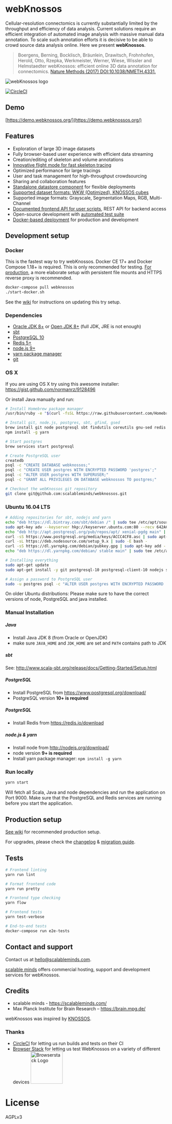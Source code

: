 # webKnossos
Cellular-resolution connectomics is currently substantially limited by the throughput and efficiency of data analysis.
Current solutions require an efficient integration of automated image analysis with massive manual data annotation.
To scale such annotation efforts it is decisive to be able to crowd source data analysis online.
Here we present **webKnossos**.

> Boergens, Berning, Bocklisch, Bräunlein, Drawitsch, Frohnhofen, Herold, Otto, Rzepka, Werkmeister, Werner, Wiese, Wissler and Helmstaedter
webKnossos: efficient online 3D data annotation for connectomics.
[Nature Methods (2017) DOI:10.1038/NMETH.4331.](https://www.nature.com/articles/nmeth.4331)

![webKnossos logo](https://webknossos.org/images/oxalis.svg)

[![CircleCI](https://circleci.com/gh/scalableminds/webknossos.svg?style=svg)](https://circleci.com/gh/scalableminds/webknossos)

## Demo
[https://demo.webknossos.org/](https://demo.webknossos.org/)

## Features
* Exploration of large 3D image datasets
* Fully browser-based user experience with efficient data streaming
* Creation/editing of skeleton and volume annotations
* [Innovative flight mode for fast skeleton tracing](https://www.nature.com/articles/nmeth.4331)
* Optimized performance for large tracings
* User and task management for high-throughput crowdsourcing
* Sharing and collaboration features
* [Standalone datastore component](https://github.com/scalableminds/webknossos/tree/master/webknossos-datastore) for flexible deployments
* [Supported dataset formats: WKW (Optimized), KNOSSOS cubes](https://github.com/scalableminds/webknossos/wiki/Datasets)
* Supported image formats: Grayscale, Segmentation Maps, RGB, Multi-Channel
* [Documented frontend API for user scripts](https://demo.webknossos.org/assets/docs/frontend-api/index.html), REST API for backend access
* Open-source development with [automated test suite](https://circleci.com/gh/scalableminds/webknossos)
* [Docker-based deployment](https://hub.docker.com/r/scalableminds/webknossos/) for production and development


## Development setup
### Docker
This is the fastest way to try webKnossos.
Docker CE 17+ and Docker Compose 1.18+ is required.
This is only recommended for testing.
[For production](https://github.com/scalableminds/webknossos/wiki/Production-setup), a more elaborate setup with persistent file mounts and HTTPS reverse proxy is recommended.

```bash
docker-compose pull webknossos
./start-docker.sh
```

See the [wiki](https://github.com/scalableminds/webknossos/wiki/Try-setup) for instructions on updating this try setup.


### Dependencies

* [Oracle JDK 8+](http://www.oracle.com/technetwork/java/javase/downloads/index.html) or [Open JDK 8+](http://openjdk.java.net/) (full JDK, JRE is not enough)
* [sbt](http://www.scala-sbt.org/)
* [PostgreSQL 10](https://www.postgresql.org/)
* [Redis 5+](https://redis.io/)
* [node.js 9+](http://nodejs.org/download/)
* [yarn package manager](https://yarnpkg.com/)
* [git](http://git-scm.com/downloads)

### OS X
If you are using OS X try using this awesome installer:
https://gist.github.com/normanrz/9128496

Or install Java manually and run:

```bash
# Install Homebrew package manager
/usr/bin/ruby -e "$(curl -fsSL https://raw.githubusercontent.com/Homebrew/install/master/install)"

# Install git, node.js, postgres, sbt, gfind, gsed
brew install git node postgresql sbt findutils coreutils gnu-sed redis
npm install -g yarn

# Start postgres
brew services start postgresql

# Create PostgreSQL user
createdb
psql -c "CREATE DATABASE webknossos;"
psql -c "CREATE USER postgres WITH ENCRYPTED PASSWORD 'postgres';"
psql -c "ALTER USER postgres WITH SUPERUSER;"
psql -c "GRANT ALL PRIVILEGES ON DATABASE webknossos TO postgres;"

# Checkout the webKnossos git repository
git clone git@github.com:scalableminds/webknossos.git
```


### Ubuntu 16.04 LTS

```bash
# Adding repositories for sbt, nodejs and yarn
echo "deb https://dl.bintray.com/sbt/debian /" | sudo tee /etc/apt/sources.list.d/sbt.list
sudo apt-key adv --keyserver hkp://keyserver.ubuntu.com:80 --recv 642AC823
echo "deb http://apt.postgresql.org/pub/repos/apt/ xenial-pgdg main" | sudo tee /etc/apt/sources.list.d/postgresql.list
curl -sS https://www.postgresql.org/media/keys/ACCC4CF8.asc | sudo apt-key add -
curl -sL https://deb.nodesource.com/setup_9.x | sudo -E bash -
curl -sS https://dl.yarnpkg.com/debian/pubkey.gpg | sudo apt-key add -
echo "deb https://dl.yarnpkg.com/debian/ stable main" | sudo tee /etc/apt/sources.list.d/yarn.list

# Installing everything
sudo apt-get update
sudo apt-get install -y git postgresql-10 postgresql-client-10 nodejs scala sbt openjdk-8-jdk yarn redis

# Assign a password to PostgreSQL user
sudo -u postgres psql -c "ALTER USER postgres WITH ENCRYPTED PASSWORD 'postgres';"
```

On older Ubuntu distributions: Please make sure to have the correct versions of node, PostgreSQL and java installed.

### Manual Installation

##### Java
* Install Java JDK 8 (from Oracle or OpenJDK)
* make sure `JAVA_HOME` and `JDK_HOME` are set and `PATH` contains path to JDK

##### sbt
See: http://www.scala-sbt.org/release/docs/Getting-Started/Setup.html

##### PostgreSQL
* Install PostgreSQL from https://www.postgresql.org/download/
* PostgreSQL version **10+ is required**

##### PostgreSQL
* Install Redis from https://redis.io/download

##### node.js & yarn
* Install node from http://nodejs.org/download/
* node version **9+ is required**
* Install yarn package manager: `npm install -g yarn`

### Run locally
```bash
yarn start
```
Will fetch all Scala, Java and node dependencies and run the application on Port 9000.
Make sure that the PostgreSQL and Redis services are running before you start the application.

## Production setup
[See wiki](https://github.com/scalableminds/webknossos/wiki/Production-setup) for recommended production setup.

For upgrades, please check the [changelog](CHANGELOG.md) & [migration guide](MIGRATIONS.md).

## Tests
```bash
# Frontend linting
yarn run lint

# Format frontend code
yarn run pretty

# Frontend type checking
yarn flow

# Frontend tests
yarn test-verbose

# End-to-end tests
docker-compose run e2e-tests
```


## Contact and support
Contact us at [hello@scalableminds.com](mailto:hello@scalableminds.com).

[scalable minds](https://scalableminds.com) offers commercial hosting, support and development services for webKnossos.

## Credits
* scalable minds - https://scalableminds.com/
* Max Planck Institute for Brain Research – https://brain.mpg.de/

webKnossos was inspired by [KNOSSOS](https://knossos.app).

### Thanks
* [CircleCI](https://circleci.com/gh/scalableminds/webknossos) for letting us run builds and tests on their CI
* [Browser Stack](https://www.browserstack.com/) for letting us test WebKnossos on a variety of different devices
<a href="https://www.browserstack.com/"><img src="https://p14.zdusercontent.com/attachment/1015988/wustfygoUpQ0faC7tIiaOpJUM?token=eyJhbGciOiJkaXIiLCJlbmMiOiJBMTI4Q0JDLUhTMjU2In0..TpDEVjDPeSTDWdmL0pu6Mw.pdawodFlbAuP4ZbKn5Ucpyq69pCh3bUXv_XH_yJk7CdAzi6IIi7Az6VWriflXVKOyTWtqA8JkxqPu11s9R56jC2I5JwCc1DJILtD_j9fT4rAIth-hvnST0eA_LqBdXpRYKMHtxookA-dZ9pbvHBTFb-JG2PEKl1IXZCw5GlIRgW2Oxieg9xXtFpBN7R6_Q5yRiwuviemrK0ide1ygC8HTMDgdgdbCLuhHDDeNyluU7tR9kVtV7KZDsVd2WIBId-fSyzInofDhlk196_fHwR0WQd1pN7GDVIdfRhxTTTNWTw.g0PCM6T1kBG7AtBwKZmfzQ" width=100 alt="Browserstack Logo"></a>

# License
AGPLv3
